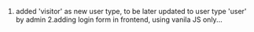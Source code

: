 1. added 'visitor' as new user type, to be later updated to user type 'user' by admin
2.adding login form in frontend, using vanila JS only...
